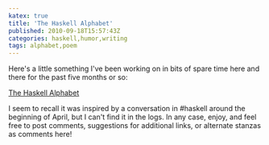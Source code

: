 ```yaml
---
katex: true
title: 'The Haskell Alphabet'
published: 2010-09-18T15:57:43Z
categories: haskell,humor,writing
tags: alphabet,poem
---
```


Here's a little something I've been working on in bits of spare time here and there for the past five months or so:

<a href="http://ozark.hendrix.edu/~yorgey/haskell-alphabet/">The Haskell Alphabet</a>

I seem to recall it was inspired by a conversation in #haskell around the beginning of April, but I can't find it in the logs.  In any case, enjoy, and feel free to post comments, suggestions for additional links, or alternate stanzas as comments here!

